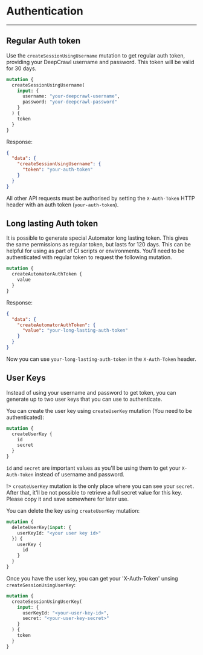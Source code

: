 # Authentication
---
## Regular Auth token

Use the `createSessionUsingUsername` mutation to get regular auth token, providing your DeepCrawl username and password. This token will be valid for 30 days.

```graphql
mutation {
  createSessionUsingUsername(
    input: {
      username: "your-deepcrawl-username",
      password: "your-deepcrawl-password"
    }
  ) {
    token
  }
}
```

Response:
```json
{
  "data": {
    "createSessionUsingUsername": {
      "token": "your-auth-token"
    }
  }
}
```
All other API requests must be authorised by setting the `X-Auth-Token` HTTP header with an auth token (`your-auth-token`).

## Long lasting Auth token
It is possible to generate special Automator long lasting token. This gives the same permissions as regular token, but lasts for 120 days. This can be helpful for using as part of CI scripts or environments. You'll need to be authenticated with regular token to request the following mutation.

```graphql
mutation {
  createAutomatorAuthToken {
    value
  }
}
```
Response:
```json
{
  "data": {
    "createAutomatorAuthToken": {
      "value": "your-long-lasting-auth-token"
    }
  }
}
```
Now you can use `your-long-lasting-auth-token` in the `X-Auth-Token` header.

## User Keys

Instead of using your username and password to get token, you can generate up to two user keys that you can use to authenticate.

You can create the user key using `createUserKey` mutation (You need to be authenticated):

```graphql
mutation {
  createUserKey {
    id
    secret
  }
}
```

`id` and `secret` are important values as you'll be using them to get your `X-Auth-Token` instead of username and password.

!> `createUserKey` mutation is the only place where you can see your `secret`. After that, it'll be not possible to retrieve a full secret value for this key. Please copy it and save somewhere for later use.

You can delete the key using `createUserKey` mutation:

```graphql
mutation {
  deleteUserKey(input: {
    userKeyId: "<your user key id>"
  }) {
    userKey {
      id
    }
  }
}
```

Once you have the user key, you can get your 'X-Auth-Token' unsing `createSessionUsingUserKey`:

```graphql
mutation {
  createSessionUsingUserKey(
    input: {
      userKeyId: "<your-user-key-id>",
      secret: "<your-user-key-secret>"
    }
  ) {
    token
  }
}
```
